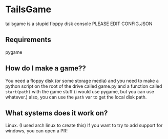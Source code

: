 # TailsGame
tailsgame is a stupid floppy disk console
PLEASE EDIT CONFIG.JSON
## Requirements
pygame
## How do I make a game??
You need a floppy disk (or some storage media) and you need to make a python script on the root of the drive called game.py and a function called `start(path)` with the game stuff (i would use pygame, but you can use whatever.) also, you can use the `path` var to get the local disk path.
## What systems does it work on?
Linux. (I used arch linux to create this) If you want to try to add support for windows, you can open a PR!
